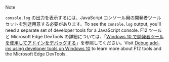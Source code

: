 > [!NOTE]
> <span data-ttu-id="9f707-101">`console.log` の出力を表示するには、JavaScript コンソール用の開発者ツール セットを別途用意する必要があります。</span><span class="sxs-lookup"><span data-stu-id="9f707-101">To see the `console.log` output, you'll need a separate set of developer tools for a JavaScript console.</span></span> <span data-ttu-id="9f707-102">F12 ツールと Microsoft Edge DevTools の詳細については、「[Windows 10 で開発者ツールを使用してアドインをデバッグする](../testing/debug-add-ins-using-f12-developer-tools-on-windows-10.md)」を参照してください。</span><span class="sxs-lookup"><span data-stu-id="9f707-102">Visit [Debug add-ins using developer tools on Windows 10](../testing/debug-add-ins-using-f12-developer-tools-on-windows-10.md) to learn more about F12 tools and the Microsoft Edge DevTools.</span></span>